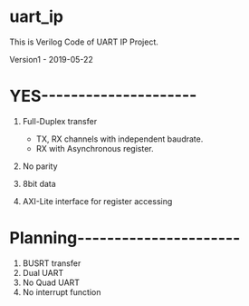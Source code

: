 # uart_ip

This is Verilog Code of UART IP Project.

Version1 - 2019-05-22
# YES---------------------
1. Full-Duplex transfer
   - TX, RX channels with independent baudrate.
   - RX with Asynchronous register.
  
2. No parity
3. 8bit data
4. AXI-Lite interface for register accessing

# Planning----------------------
1. BUSRT transfer
2. Dual UART
3. No Quad UART
4. No interrupt function
